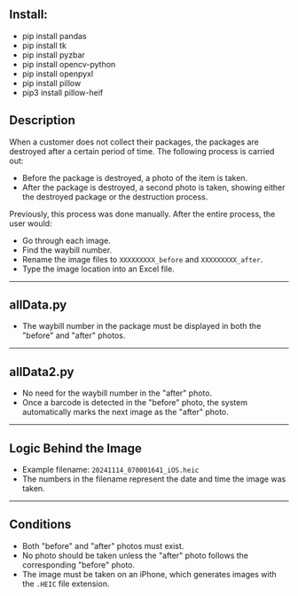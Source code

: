 ## Install:
- pip install pandas
- pip install tk
- pip install pyzbar
- pip install opencv-python
- pip install openpyxl
- pip install pillow
- pip3 install pillow-heif

## Description

When a customer does not collect their packages, the packages are destroyed after a certain period of time. The following process is carried out:

- Before the package is destroyed, a photo of the item is taken.
- After the package is destroyed, a second photo is taken, showing either the destroyed package or the destruction process.

Previously, this process was done manually. After the entire process, the user would:

- Go through each image.
- Find the waybill number.
- Rename the image files to `XXXXXXXXX_before` and `XXXXXXXXX_after`.
- Type the image location into an Excel file.

---

## allData.py

- The waybill number in the package must be displayed in both the "before" and "after" photos.

---

## allData2.py

- No need for the waybill number in the "after" photo.
- Once a barcode is detected in the "before" photo, the system automatically marks the next image as the "after" photo.

---

## Logic Behind the Image

- Example filename: `20241114_070001641_iOS.heic`
- The numbers in the filename represent the date and time the image was taken.

---

## Conditions

- Both "before" and "after" photos must exist.
- No photo should be taken unless the "after" photo follows the corresponding "before" photo.
- The image must be taken on an iPhone, which generates images with the `.HEIC` file extension.
